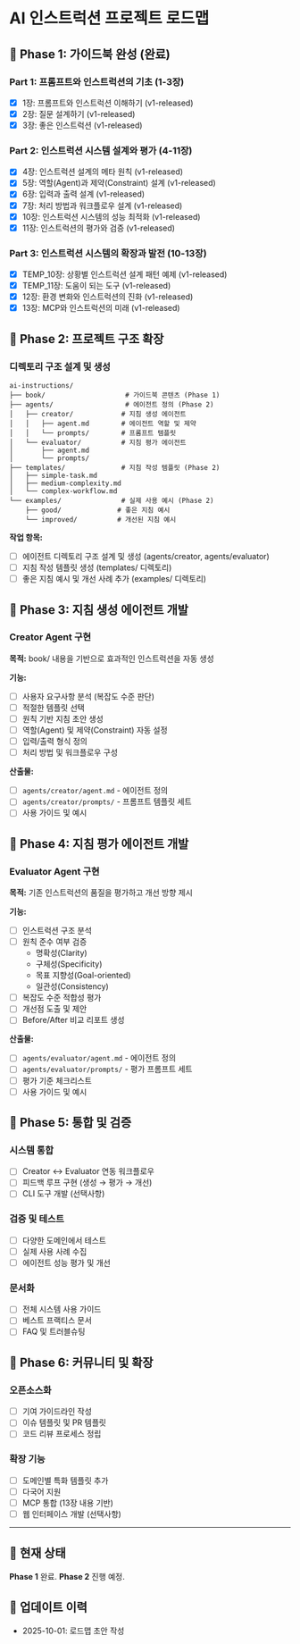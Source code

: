 # AI 인스트럭션 프로젝트 로드맵

## 📅 Phase 1: 가이드북 완성 (완료)

### Part 1: 프롬프트와 인스트럭션의 기초 (1-3장)
- [x] 1장: 프롬프트와 인스트럭션 이해하기 (v1-released)
- [x] 2장: 질문 설계하기 (v1-released)
- [x] 3장: 좋은 인스트럭션 (v1-released)

### Part 2: 인스트럭션 시스템 설계와 평가 (4-11장)
- [x] 4장: 인스트럭션 설계의 메타 원칙 (v1-released)
- [x] 5장: 역할(Agent)과 제약(Constraint) 설계 (v1-released)
- [x] 6장: 입력과 출력 설계 (v1-released)
- [x] 7장: 처리 방법과 워크플로우 설계 (v1-released)
- [x] 10장: 인스트럭션 시스템의 성능 최적화 (v1-released)
- [x] 11장: 인스트럭션의 평가와 검증 (v1-released)

### Part 3: 인스트럭션 시스템의 확장과 발전 (10-13장)
- [x] TEMP_10장: 상황별 인스트럭션 설계 패턴 예제 (v1-released)
- [x] TEMP_11장: 도움이 되는 도구 (v1-released)
- [x] 12장: 환경 변화와 인스트럭션의 진화 (v1-released)
- [x] 13장: MCP와 인스트럭션의 미래 (v1-released)

## 📅 Phase 2: 프로젝트 구조 확장

### 디렉토리 구조 설계 및 생성
```plaintext
ai-instructions/
├── book/                    # 가이드북 콘텐츠 (Phase 1)
├── agents/                  # 에이전트 정의 (Phase 2)
│   ├── creator/            # 지침 생성 에이전트
│   │   ├── agent.md        # 에이전트 역할 및 제약
│   │   └── prompts/        # 프롬프트 템플릿
│   └── evaluator/          # 지침 평가 에이전트
│       ├── agent.md
│       └── prompts/
├── templates/              # 지침 작성 템플릿 (Phase 2)
│   ├── simple-task.md
│   ├── medium-complexity.md
│   └── complex-workflow.md
└── examples/               # 실제 사용 예시 (Phase 2)
    ├── good/              # 좋은 지침 예시
    └── improved/          # 개선된 지침 예시
```

**작업 항목:**
- [ ] 에이전트 디렉토리 구조 설계 및 생성 (agents/creator, agents/evaluator)
- [ ] 지침 작성 템플릿 생성 (templates/ 디렉토리)
- [ ] 좋은 지침 예시 및 개선 사례 추가 (examples/ 디렉토리)

## 📅 Phase 3: 지침 생성 에이전트 개발

### Creator Agent 구현
**목적:** book/ 내용을 기반으로 효과적인 인스트럭션을 자동 생성

**기능:**
- [ ] 사용자 요구사항 분석 (복잡도 수준 판단)
- [ ] 적절한 템플릿 선택
- [ ] 원칙 기반 지침 초안 생성
- [ ] 역할(Agent) 및 제약(Constraint) 자동 설정
- [ ] 입력/출력 형식 정의
- [ ] 처리 방법 및 워크플로우 구성

**산출물:**
- [ ] `agents/creator/agent.md` - 에이전트 정의
- [ ] `agents/creator/prompts/` - 프롬프트 템플릿 세트
- [ ] 사용 가이드 및 예시

## 📅 Phase 4: 지침 평가 에이전트 개발

### Evaluator Agent 구현
**목적:** 기존 인스트럭션의 품질을 평가하고 개선 방향 제시

**기능:**
- [ ] 인스트럭션 구조 분석
- [ ] 원칙 준수 여부 검증
  - 명확성(Clarity)
  - 구체성(Specificity)
  - 목표 지향성(Goal-oriented)
  - 일관성(Consistency)
- [ ] 복잡도 수준 적합성 평가
- [ ] 개선점 도출 및 제안
- [ ] Before/After 비교 리포트 생성

**산출물:**
- [ ] `agents/evaluator/agent.md` - 에이전트 정의
- [ ] `agents/evaluator/prompts/` - 평가 프롬프트 세트
- [ ] 평가 기준 체크리스트
- [ ] 사용 가이드 및 예시

## 📅 Phase 5: 통합 및 검증

### 시스템 통합
- [ ] Creator ↔ Evaluator 연동 워크플로우
- [ ] 피드백 루프 구현 (생성 → 평가 → 개선)
- [ ] CLI 도구 개발 (선택사항)

### 검증 및 테스트
- [ ] 다양한 도메인에서 테스트
- [ ] 실제 사용 사례 수집
- [ ] 에이전트 성능 평가 및 개선

### 문서화
- [ ] 전체 시스템 사용 가이드
- [ ] 베스트 프랙티스 문서
- [ ] FAQ 및 트러블슈팅

## 📅 Phase 6: 커뮤니티 및 확장

### 오픈소스화
- [ ] 기여 가이드라인 작성
- [ ] 이슈 템플릿 및 PR 템플릿
- [ ] 코드 리뷰 프로세스 정립

### 확장 기능
- [ ] 도메인별 특화 템플릿 추가
- [ ] 다국어 지원
- [ ] MCP 통합 (13장 내용 기반)
- [ ] 웹 인터페이스 개발 (선택사항)

---

## 🎯 현재 상태
**Phase 1** 완료. **Phase 2** 진행 예정.

## 📝 업데이트 이력
- 2025-10-01: 로드맵 초안 작성
